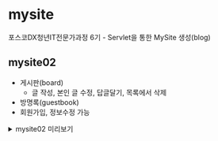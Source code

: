# mysite

포스코DX청년IT전문가과정 6기 - Servlet을 통한 MySite 생성(blog)

## mysite02

- 게시판(board)
    - 글 작성, 본인 글 수정, 답글달기, 목록에서 삭제
- 방명록(guestbook)
- 회원가입, 정보수정 가능
<details>
<summary>mysite02 미리보기</summary>
![image](https://github.com/shin-6-0/mysite/assets/96154444/f52632fd-717a-4d71-83d2-6b58b1df1fef)
![image](https://github.com/shin-6-0/mysite/assets/96154444/8982a338-a400-4e6a-844e-6771441ae021)
![image](https://github.com/shin-6-0/mysite/assets/96154444/09da5497-6b03-4ca7-a8f6-b34ca7954289)
![image](https://github.com/shin-6-0/mysite/assets/96154444/959bf166-b910-4795-bd14-62967a9040f8)
![image](https://github.com/shin-6-0/mysite/assets/96154444/11114d60-7902-4c33-bfbc-72891832a9a1)
</details>
    
